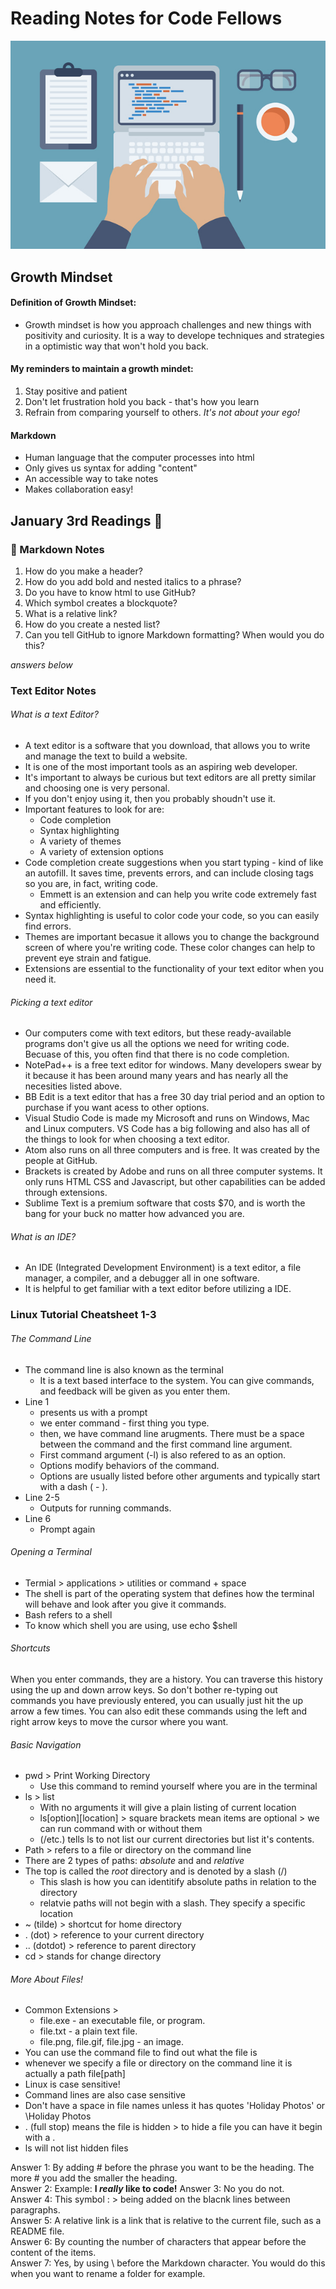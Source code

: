 # Reading Notes for Code Fellows #

![Name of Image](/learn-code-image.jpeg)

## Growth Mindset ##

#### Definition of Growth Mindset: ####
- Growth mindset is how you approach challenges and new things with positivity and curiosity. It is a way to develope techniques and strategies in a optimistic way that won't hold you back. 

#### My reminders to maintain a growth mindet: ####
1. Stay positive and patient 
2. Don't let frustration hold you back - that's how you learn 
3. Refrain from comparing yourself to others. *It's not about your ego!*

#### Markdown ####

- Human language that the computer processes into html
- Only gives us syntax for adding "content"
- An accessible way to take notes 
 - Makes collaboration easy!

## January 3rd Readings 📖 ##

### 📝 Markdown Notes ###

1. How do you make a header?
2. How do you add bold and nested italics to a phrase?
3. Do you have to know html to use GitHub?
4. Which symbol creates a blockquote?
5. What is a relative link?
6. How do you create a nested list?
7. Can you tell GitHub to ignore Markdown formatting? When would you do this?  

*answers below*



### Text Editor Notes ###

###### What is a text Editor?
- A text editor is a software that you download, that allows you to write and manage the text to build a website.
- It is one of the most important tools as an aspiring web developer.
- It's important to always be curious but text editors are all pretty similar and choosing one is very personal. 
- If you don't enjoy using it, then you probably shoudn't use it. 
- Important features to look for are: 
  - Code completion
  - Syntax highlighting
  - A variety of themes
  - A variety of extension options 
- Code completion create suggestions when you start typing - kind of like an autofill. It saves time, prevents errors, and can include closing tags so you are, in fact, writing code.
  - Emmett is an extension and can help you write code extremely fast and efficiently.
- Syntax highlighting is useful to color code your code, so you can easily find errors.
- Themes are important becasue it allows you to change the background screen of where you're writing code. These color changes can help to prevent eye strain and fatigue.
- Extensions are essential to the functionality of your text editor when you need it. 
###### Picking a text editor
- Our computers come with text editors, but these ready-available programs don't give us all the options we need for writing code. Becuase of this, you often find that there is no code completion. 
- NotePad++ is a free text editor for windows. Many developers swear by it because it has been around many years and has nearly all the necesities listed above.
- BB Edit is a text editor that has a free 30 day trial period and an option to purchase if you want acess to other options. 
- Visual Studio Code is made my Microsoft and runs on Windows, Mac and Linux computers. VS Code has a big following and also has all of the things to look for when choosing a text editor. 
- Atom also runs on all three computers and is free. It was created by the people at GitHub. 
- Brackets is created by Adobe and runs on all three computer systems. It only runs HTML CSS and Javascript, but other capabilities can be added through extensions. 
- Sublime Text is a premium software that costs $70, and is worth the bang for your buck no matter how advanced you are. 
###### What is an IDE?
- An IDE (Integrated Development Environment) is a text editor, a file manager, a compiler, and a debugger all in one software.
- It is helpful to get familiar with a text editor before utilizing a IDE.

### Linux Tutorial Cheatsheet 1-3 ###
###### The Command Line
- The command line is also known as the terminal 
  - It is a text based interface to the system. You can give commands, and feedback will be given as you enter them. 
- Line 1
  - presents us with a prompt
   - we enter command - first thing you type. 
   - then, we have command line arugments. There must be a space between the command and the first command line argument. 
   - First command argument (-l) is also refered to as an option. 
   - Options modify behaviors of the command. 
   - Options are usually listed before other arguments and typically start with a dash ( - ).
- Line 2-5 
   - Outputs for running commands. 
- Line 6 
   - Prompt again
###### Opening a Terminal
- Termial > applications > utilities or command + space
- The shell is part of the operating system that defines how the terminal will behave and look after you give it commands. 
- Bash refers to a shell
- To know which shell you are using, use echo $shell 
###### Shortcuts
When you enter commands, they are a history. You can traverse this history using the up and down arrow keys. So don't bother re-typing out commands you have previously entered, you can usually just hit the up arrow a few times. You can also edit these commands using the left and right arrow keys to move the cursor where you want.

###### Basic Navigation
- pwd > Print Working Directory
  - Use this command to remind yourself where you are in the terminal
- ls > list 
  - With no arguments it will give a plain listing of current location 
  - ls[option][location] > square brackets mean items are optional > we can run command with or without them
  - (/etc.) tells ls to not list our current directories but list it's contents.
- Path > refers to a file or directory on the command line 
- There are 2 types of paths: *absolute* and and *relative*
- The top is called the *root* directory and is denoted by a slash (/)
  - This slash is how you can identitify absolute paths in relation to the directory
  - relatvie paths will not begin with a slash. They specify a specific location 
- ~ (tilde) > shortcut for home directory 
- . (dot) > reference to your current directory
- .. (dotdot) > reference to parent directory
- cd > stands for change directory

###### More About Files!
- Common Extensions > 
  - file.exe - an executable file, or program.
  - file.txt - a plain text file.
  - file.png, file.gif, file.jpg - an image.
- You can use the command file to find out what the file is 
-  whenever we specify a file or directory on the command line it is actually a path file[path]
-  Linux is case sensitive!
-  Command lines are also case sensitive
-  Don't have a space in file names unless it has quotes 'Holiday Photos' or \Holiday Photos
-  . (full stop) means the file is hidden > to hide a file you can have it begin with a . 
-  ls will not list hidden files





  
    
  
    
      
        
        
Answer 1: By adding # before the phrase you want to be the heading. The more # you add the smaller the heading.  
Answer 2: Example: **I _really_ like to code!** 
Answer 3: No you do not.  
Answer 4: This symbol : > being added on the blacnk lines between paragraphs.  
Answer 5: A relative link is a link that is relative to the current file, such as a README file.  
Answer 6: By counting the number of characters that appear before the content of the items.  
Answer 7: Yes, by using \ before the Markdown character. You would do this when you want to rename a folder for example.  
  
    
      
        
          

